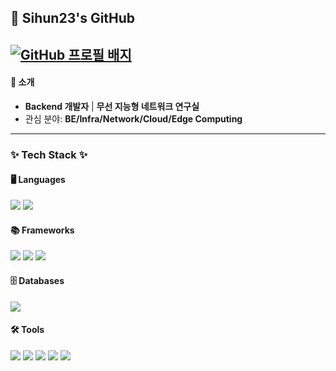 ## 👋 Sihun23's GitHub

[![GitHub 프로필 배지](https://render.gitanimals.org/lines/Sihun23?pet-id=1)](https://github.com/devxb/gitanimals)
---
#### 🚀 소개
- **Backend 개발자** | **무선 지능형 네트워크 연구실**
- 관심 분야: **BE/Infra/Network/Cloud/Edge Computing**
---
### ✨ Tech Stack ✨

#### 🖥️ Languages
<p align="left">
  <img src="https://img.shields.io/badge/Java-007396?style=for-the-badge&logo=Java&logoColor=white"/> 
  <img src="https://img.shields.io/badge/C-A8B9CC?style=for-the-badge&logo=C&logoColor=white"/> 
</p>

#### 📚 Frameworks
<p align="left">
  <img src="https://img.shields.io/badge/Spring-6DB33F?style=for-the-badge&logo=Spring&logoColor=white"/>
  <img src="https://img.shields.io/badge/Spring_Boot-6DB33F?style=for-the-badge&logo=Spring-Boot&logoColor=white"/>
  <img src="https://img.shields.io/badge/FastAPI-009688?style=for-the-badge&logo=FastAPI&logoColor=white"/>
</p>

#### 🗄️ Databases
<p align="left">
  <img src="https://img.shields.io/badge/MySQL-4479A1?style=for-the-badge&logo=MySQL&logoColor=white"/> 
</p>


#### 🛠️ Tools
<p align="left">
  <img src="https://img.shields.io/badge/Git-F05032?style=for-the-badge&logo=Git&logoColor=white"/> 
  <img src="https://img.shields.io/badge/GitHub-181717?style=for-the-badge&logo=GitHub&logoColor=white"/> 
  <img src="https://img.shields.io/badge/Postman-FF6C37?style=for-the-badge&logo=Postman&logoColor=white"/> 
  <img src="https://img.shields.io/badge/IntelliJ_IDEA-000000?style=for-the-badge&logo=IntelliJ-IDEA&logoColor=white"/> 
  <img src="https://img.shields.io/badge/Notion-000000?style=for-the-badge&logo=Notion&logoColor=white"/> 
</p>


